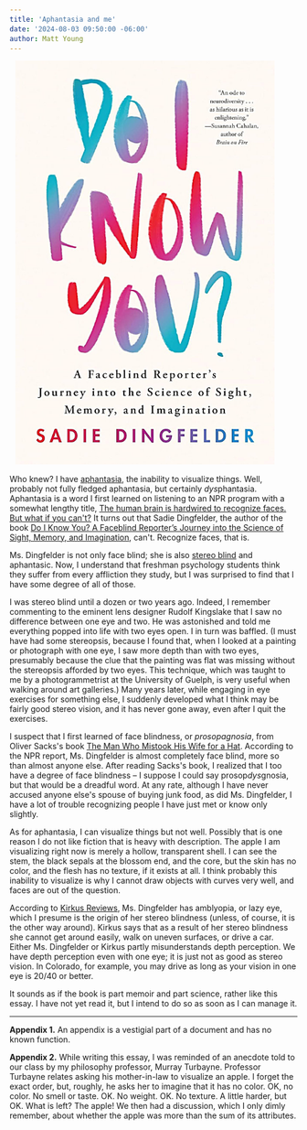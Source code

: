 ```yaml
---
title: 'Aphantasia and me'
date: '2024-08-03 09:50:00 -06:00'
author: Matt Young
---
```


<figure class="on-the-left-side" style="margin-top: 10px; margin-right: 40px; margin-bottom: 10px; margin-left: 10px;">
<img src="/uploads/2024/Dingfelder_Cover_600.jpg" alt="Book cover"/>
<figcaption><a href=""></a> </i>
</figcaption>
</figure> 

Who knew? I have <a href="https://en.wikipedia.org/wiki/Aphantasia">aphantasia</a>, the inability to visualize things. Well, probably not fully fledged aphantasia, but certainly <i>dys</i>phantasia. Aphantasia is a word I first learned on listening to an NPR program with a somewhat lengthy title, <a href="https://www.npr.org/2024/06/26/1198910315/face-blindness-prosopagnosia-memory-aphantasia-sight-imagination">The human brain is hardwired to recognize faces. But what if you can't?</a> It turns out that Sadie  Dingfelder, the author of the book <a href="https://www.amazon.com/dp/0316545147/">Do I Know You? A Faceblind Reporter’s Journey into the Science of Sight, Memory, and Imagination</a>, can't. Recognize faces, that is.

Ms. Dingfelder is not only face blind; she is also <a href="https://en.wikipedia.org/wiki/Stereoblindness">stereo blind</a> and aphantasic. Now, I understand that freshman psychology students think they suffer from every affliction they study, but I was surprised to find that I have some degree of all of those.

<!--more-->

I was stereo blind until a dozen or two years ago. Indeed, I remember commenting to the eminent lens designer Rudolf Kingslake that I saw no difference between one eye and two. He was astonished and told me everything popped into life with two eyes open. I in turn was baffled. (I must have had some stereopsis, because I found that, when I looked at a painting or photograph with one eye, I saw more depth than with two eyes, presumably because the clue that the painting was flat was missing without the stereopsis afforded by two eyes. This technique, which was taught to me by a photogrammetrist at the University of Guelph, is very useful when walking around art galleries.) Many years later, while engaging in eye exercises for something else, I suddenly developed what I think may be fairly good stereo vision, and it has never gone away, even after I quit the exercises.

I suspect that I first learned of face blindness, or <i>prosopagnosia</i>, from Oliver Sacks's book <a href="https://www.amazon.com/man-who-mistook-his-wife-hat">The Man Who Mistook His Wife for a Hat</a>. According to the NPR report, Ms. Dingfelder is almost completely face blind, more so than almost anyone else. After reading Sacks's book, I realized that I too have a degree of face blindness – I suppose I could say prosop<i>dys</i>gnosia, but that would be a dreadful word. At any rate, although I have never accused anyone else's spouse of buying junk food, as did Ms. Dingfelder, I have a lot of trouble recognizing people I have just met or know only slightly.

As for aphantasia, I can visualize things but not well. Possibly that is one reason I do not like fiction that is heavy with description. The apple I am visualizing right now is merely a hollow, transparent shell. I can see the stem, the black sepals at the blossom end, and the core, but the skin has no color, and the flesh has no texture, if it exists at all. I think probably this inability to visualize is why I cannot draw objects with curves very well, and faces are out of the question.

According to <a href="https://www.kirkusreviews.com/book-reviews/sadie-dingfelder/do-i-know-you/">Kirkus Reviews</a>, Ms. Dingfelder has amblyopia, or lazy eye, which I presume is the origin of her stereo blindness (unless, of course, it is the other way around). Kirkus says that as a result of her stereo blindness she cannot get around easily, walk on uneven surfaces, or drive a car. Either Ms. Dingfelder or Kirkus partly misunderstands depth perception. We have depth perception even with one eye; it is just not as good as stereo vision. In Colorado, for example, you may drive as long as your vision in one eye is 20/40 or better. 

It sounds as if the book is part memoir and part science, rather like this essay. I have not yet read it, but I intend to do so as soon as I can manage it.

-----

<strong>Appendix 1.</strong> An appendix is a vestigial part of a document and has no known function.

<strong>Appendix 2.</strong> While writing this essay, I was reminded of an anecdote told to our class by my philosophy professor, Murray Turbayne. Professor Turbayne relates asking his mother-in-law to visualize an apple. I forget the exact order, but, roughly, he asks her to imagine that it has no color. OK, no color. No smell or taste. OK. No weight. OK. No texture. A little harder, but OK. What is left? The apple! We then had a discussion, which I only dimly remember, about whether the apple was more than the sum of its attributes.

